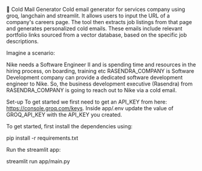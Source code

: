 📧 Cold Mail Generator
Cold email generator for services company using groq, langchain and streamlit. It allows users to input the URL of a company's careers page. The tool then extracts job listings from that page and generates personalized cold emails. These emails include relevant portfolio links sourced from a vector database, based on the specific job descriptions.

Imagine a scenario:

Nike needs a Software Engineer II and is spending time and resources in the hiring process, on boarding, training etc
RASENDRA_COMPANY is Software Development company can provide a dedicated software development engineer to Nike. So, the business development executive (Rasendra) from RASENDRA_COMPANY is going to reach out to Nike via a cold email.

Set-up
To get started we first need to get an API_KEY from here: https://console.groq.com/keys. Inside app/.env update the value of GROQ_API_KEY with the API_KEY you created.


To get started, first install the dependencies using:


  
  pip install -r requirements.txt



Run the streamlit app:

  
  
  streamlit run app/main.py
